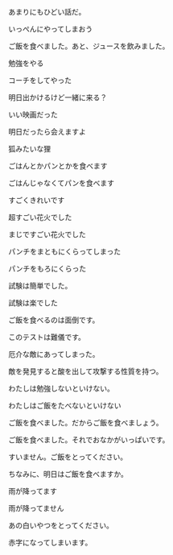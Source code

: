 あまりにもひどい話だ。

いっぺんにやってしまおう

ご飯を食べました。あと、ジュースを飲みました。

勉強をやる

コーチをしてやった

明日出かけるけど一緒に来る？

いい映画だった

明日だったら会えますよ

狐みたいな狸

ごはんとかパンとかを食べます

ごはんじゃなくてパンを食べます

すごくきれいです

超すごい花火でした

まじですごい花火でした

パンチをまともにくらってしまった

パンチをもろにくらった

試験は簡単でした。

試験は楽でした

ご飯を食べるのは面倒です。

このテストは難儀です。

厄介な敵にあってしまった。

敵を発見すると酸を出して攻撃する性質を持つ。

わたしは勉強しないといけない。

わたしはご飯をたべないといけない

ご飯を食べました。だからご飯を食べましょう。

ご飯を食べました。それでおなかがいっぱいです。

すいません。ご飯をとってください。

ちなみに、明日はご飯を食べますか。

雨が降ってます

雨が降ってません

あの白いやつをとってください。

赤字になってしまいます。
